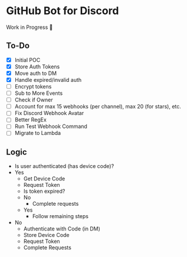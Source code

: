 # GitHub Bot for Discord

Work in Progress 🚧

## To-Do

- [x] Initial POC
- [x] Store Auth Tokens
- [x] Move auth to DM
- [x] Handle expired/invalid auth
- [ ] Encrypt tokens
- [ ] Sub to More Events
- [ ] Check if Owner
- [ ] Account for max 15 webhooks (per channel), max 20 (for stars), etc.
- [ ] Fix Discord Webhook Avatar
- [ ] Better RegEx
- [ ] Run Test Webhook Command
- [ ] Migrate to Lambda

## Logic

- Is user authenticated (has device code)?
- Yes
  - Get Device Code
  - Request Token
  - Is token expired?
  - No
    - Complete requests
  - Yes
    - Follow remaining steps
- No
  - Authenticate with Code (in DM)
  - Store Device Code
  - Request Token
  - Complete Requests
